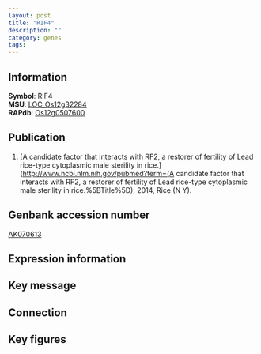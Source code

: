 ```yaml
---
layout: post
title: "RIF4"
description: ""
category: genes
tags: 
---
```


## Information
__Symbol__: RIF4  
__MSU__: [LOC_Os12g32284](http://rice.plantbiology.msu.edu/cgi-bin/ORF_infopage.cgi?orf=LOC_Os12g32284)  
__RAPdb__: [Os12g0507600](http://rapdb.dna.affrc.go.jp/viewer/gbrowse_details/irgsp1?name=Os12g0507600)  

## Publication
1. [A candidate factor that interacts with RF2, a restorer of fertility of Lead rice-type cytoplasmic male sterility in rice.](http://www.ncbi.nlm.nih.gov/pubmed?term=(A candidate factor that interacts with RF2, a restorer of fertility of Lead rice-type cytoplasmic male sterility in rice.%5BTitle%5D), 2014, Rice (N Y).

## Genbank accession number
[AK070613](http://www.ncbi.nlm.nih.gov/nuccore/AK070613)

## Expression information

## Key message

## Connection

## Key figures


